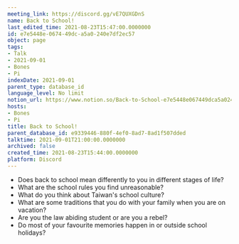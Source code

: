 ```yaml
---
meeting_link: https://discord.gg/vE7QUXGDnS
name: Back to School!
last_edited_time: 2021-08-23T15:47:00.0000000
id: e7e5448e-0674-49dc-a5a0-240e7df2ec57
object: page
tags:
- Talk
- 2021-09-01
- Bones
- Pi
indexDate: 2021-09-01
parent_type: database_id
language_level: No limit
notion_url: https://www.notion.so/Back-to-School-e7e5448e067449dca5a0240e7df2ec57
hosts:
- Bones
- Pi
title: Back to School!
parent_database_id: e9339446-880f-4ef0-8ad7-8ad1f507dded
talktime: 2021-09-01T21:00:00.0000000
archived: false
created_time: 2021-08-23T15:44:00.0000000
platform: Discord
---
```


   - Does back to school mean differently to you in different stages of life?
   - What are the school rules you find unreasonable?
   - What do you think about Taiwan's school culture?
   - What are some traditions that you do with your family when you are on vacation?
   - Are you the law abiding student or are you a rebel?
   - Do most of your favourite memories happen in or outside school holidays?









